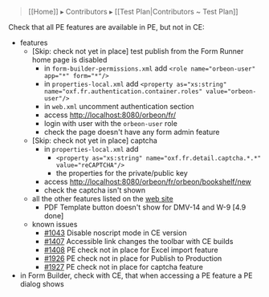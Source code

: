 > [[Home]] ▸ Contributors ▸ [[Test Plan|Contributors ~ Test Plan]]

Check that all PE features are available in PE, but not in CE:

- features
    - [Skip: check not yet in place] test publish from the Form Runner home page is disabled
        - in `form-builder-permissions.xml` add `<role name="orbeon-user" app="*" form="*"/>`
        - in `properties-local.xml` add `<property as="xs:string" name="oxf.fr.authentication.container.roles" value="orbeon-user"/>`
        - in `web.xml` uncomment authentication section
        - access [http://localhost:8080/orbeon/fr/](http://localhost:8080/orbeon/fr/)
        - login with user with the `orbeon-user` role
        - check the page doesn't have any form admin feature
    - [Skip: check not yet in place] captcha
        - in `properties-local.xml` add
            - `<property as="xs:string" name="oxf.fr.detail.captcha.*.*" value="reCAPTCHA"/>`
            - the properties for the private/public key
        - access [http://localhost:8080/orbeon/fr/orbeon/bookshelf/new](http://localhost:8080/orbeon/fr/orbeon/bookshelf/new)
        - check the captcha isn't shown
    - all the other features listed on the [web site][1]
      - PDF Template button doesn't show for DMV-14 and W-9 [4.9 done]
    - known issues
        - [#1043](https://github.com/orbeon/orbeon-forms/issues/1043) Disable noscript mode in CE version
        - [#1407][2] Accessible link changes the toolbar with CE builds
        - [#1408][3] PE check not in place for Excel import feature
        - [#1926](https://github.com/orbeon/orbeon-forms/issues/1926) PE check not in place for Publish to Production
        - [#1927](https://github.com/orbeon/orbeon-forms/issues/1927) PE check not in place for captcha feature
- in Form Builder, check with CE, that when accessing a PE feature a PE dialog shows

[1]: http://www.orbeon.com/download
[2]: https://github.com/orbeon/orbeon-forms/issues/1407
[3]: https://github.com/orbeon/orbeon-forms/issues/1408